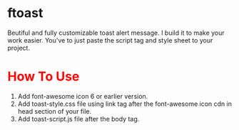 # ftoast
Beutiful and fully customizable toast alert message. I build it to make your work easier. You've to just paste the script tag and style sheet to your project.

<h1 style="color:red">How To Use</h1>

1. Add font-awesome icon 6 or earlier version.
2. Add toast-style.css file using link tag  after the font-awesome icon cdn in head section of your file.
3. Add toast-script.js file after the body tag.
